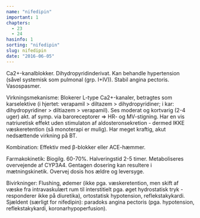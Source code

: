 ```yaml
---
name: "nifedipin"
important: 1
chapters:  
  - 23 
  - 24
hasinfo: 1
sorting: "nifedipin"
slug: nifedipin
date: "2016-06-05"
---
```


Ca2+-kanalblokker. Dihydropyridinderivat. Kan behandle hypertension (såvel systemisk som pulmonal (grp. I+IV)). Stabil angina pectoris. Vasospasmer. 

Virkningsmekanisme: Blokerer L-type Ca2+-kanaler, betragtes som karselektive (i hjertet: verapamil > diltazem > dihydropyridiner; i kar: dihydropyridiner > diltiazem > verapamil). Ses moderat og kortvarig (2-4 uger) akt. af symp. via baroreceptorer => HR- og MV-stigning. Har en vis natriuretisk effekt uden stimulaton af aldosteronsekretion - dermed IKKE væskeretention (så monoterapi er mulig). Har meget kraftig, akut nedsættende virkning på BT.

Kombination: Effektiv med β-blokker eller ACE-hæmmer.

Farmakokinetik: Biogilg. 60-70%. Halveringstid 2-5 timer. Metaboliseres overvejende af CYP3A4. Gentagen dosering kan resultere i mætningskinetik. Overvej dosis hos ældre og leversyge.

Bivirkninger: Flushing, ødemer (ikke pga. væskeretention, men skift af væske fra intravaskulært rum til interstitielt pga. øget hydrostatisk tryk - responderer ikke på diuretika), ortostatisk hypotension, reflekstakykardi. Sjældent (særligt for nifedipin): paradoks angina pectoris (pga. hypotension, reflekstakykardi, koronarhypoperfusion).
